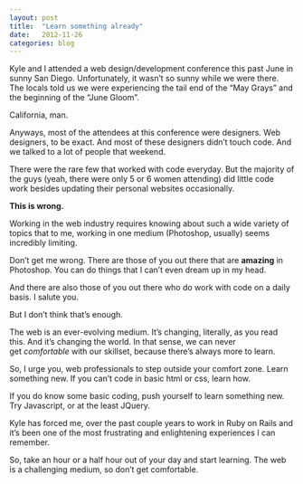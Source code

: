 ```yaml
---
layout: post
title:  "Learn something already"
date:   2012-11-26
categories: blog
---
```


      
Kyle and I attended a web design/development conference this past June in sunny San Diego. Unfortunately, it wasn’t so sunny while we were there. The locals told us we were experiencing the tail end of the “May Grays” and the beginning of the “June Gloom”.

California, man.

Anyways, most of the attendees at this conference were designers. Web designers, to be exact. And most of these designers didn’t touch code. And we talked to a lot of people that weekend.

There were the rare few that worked with code everyday. But the majority of the guys (yeah, there were only 5 or 6 women attending) did little code work besides updating their personal websites occasionally.

**This is wrong.**

Working in the web industry requires knowing about such a wide variety of topics that to me, working in one medium (Photoshop, usually) seems incredibly limiting.

Don’t get me wrong. There are those of you out there that are&nbsp;**amazing**&nbsp;in Photoshop. You can do things that I can’t even dream up in my head.

And there are also those of you out there who do work with code on a daily basis. I salute you.

But I don’t think that’s enough.

The web is an ever-evolving medium. It’s changing, literally, as you read this. And it’s changing the world. In that sense, we can never get&nbsp;_comfortable_ with our skillset, because there’s always more to learn.

So, I urge you, web professionals to step outside your comfort zone. Learn something new. If you can’t code in basic <span class="sc">html</span> or <span class="sc">css</span>, learn how.

If you do know some basic coding, push yourself to learn something new. Try Javascript, or at the least JQuery.

Kyle has forced me, over the past couple years to work in Ruby on Rails and it’s been one of the most frustrating and enlightening experiences I can remember.

So, take an hour or a half hour out of your day and start learning. The web is a challenging medium, so don’t get comfortable.